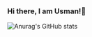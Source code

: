 <h3>Hi there, I am Usman!&#128075;</h3> 


![Anurag's GitHub stats](https://github-readme-stats.vercel.app/api?username=UsmanMKafi&show_icons=true&theme=tokyonight)
